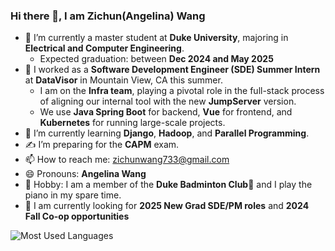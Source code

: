 ### Hi there 👋, I am Zichun(Angelina) Wang

- 🏫 I’m currently a master student at **Duke University**, majoring in **Electrical and Computer Engineering**.
  - Expected graduation: between **Dec 2024 and May 2025**
- 💼 I worked as a **Software Development Engineer (SDE) Summer Intern** at **DataVisor** in Mountain View, CA this summer.
  - I am on the **Infra team**, playing a pivotal role in the full-stack process of aligning our internal tool with the new **JumpServer** version.
  - We use **Java Spring Boot** for backend, **Vue** for frontend, and **Kubernetes** for running large-scale projects.
- 🌱 I’m currently learning **Django**, **Hadoop**, and **Parallel Programming**.
- ✍️ I’m preparing for the **CAPM** exam.
- 📫 How to reach me: zichunwang733@gmail.com
- 😄 Pronouns: **Angelina Wang**
- 🎹 Hobby: I am a member of the **Duke Badminton Club**🏸️ and I play the piano in my spare time.
- 🚀 I am currently looking for **2025 New Grad SDE/PM roles** and **2024 Fall Co-op opportunities**

![Most Used Languages](https://github-readme-stats.vercel.app/api/top-langs/?username=chun77&theme=dark&layout=compact)
